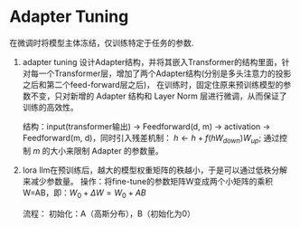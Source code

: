 # Adapter Tuning
在微调时将模型主体冻结，仅训练特定于任务的参数.

1. adapter tuning
   设计Adapter结构，并将其嵌入Transformer的结构里面，针对每一个Transformer层，增加了两个Adapter结构(分别是多头注意力的投影之后和第二个feed-forward层之后)，
   在训练时，固定住原来预训练模型的参数不变，只对新增的 Adapter 结构和 Layer Norm 层进行微调，从而保证了训练的高效性。

   结构：input(transformer输出) -> Feedforward(d, m) -> activation -> Feedforward(m, d)，同时引入残差机制：
      $h \leftarrow h + f(hW_{down})W_{up}$; 通过控制 $m$ 的大小来限制 Adapter 的参数量。

2. lora
   llm在预训练后，越大的模型权重矩阵的秩越小，于是可以通过低秩分解来减少参数量。
   操作：将fine-tune的参数矩阵W变成两个小矩阵的乘积 W=AB，即：$W_0+\Delta W=W_0 +AB$

   流程：
   初始化：A（高斯分布），B（初始化为0）